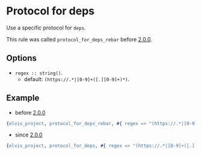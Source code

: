 # Protocol for deps

Use a specific protocol for `deps`.

This rule was called `protocol_for_deps_rebar` before
[2.0.0](https://github.com/inaka/elvis_core/releases/tag/2.0.0).

## Options

- `regex :: string()`.
  - default: `(https://.*|[0-9]+([.][0-9]+)*)`.

## Example

- before [2.0.0](https://github.com/inaka/elvis_core/releases/tag/2.0.0)

```erlang
{elvis_project, protocol_for_deps_rebar, #{ regex => "(https://.*|[0-9]+([.][0-9]+)*)" }}
```

- since [2.0.0](https://github.com/inaka/elvis_core/releases/tag/2.0.0)

```erlang
{elvis_project, protocol_for_deps, #{ regex => "(https://.*|[0-9]+([.][0-9]+)*)" }}
```
